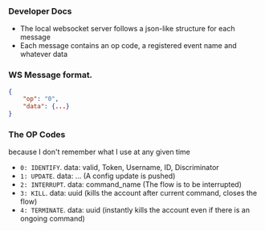 ### Developer Docs
- The local websocket server follows a json-like structure for each message
- Each message contains an op code, a registered event name and whatever data

### WS Message format.
```json
{
    "op": "0",
    "data": {...}
}
```

### The OP Codes
because I don't remember what I use at any given time
- `0: IDENTIFY`. data: valid, Token, Username, ID, Discriminator
- `1: UPDATE`. data: ... (A config update is pushed)
- `2: INTERRUPT`. data: command_name (The flow is to be interrupted)
- `3: KILL`. data: uuid (kills the account after current command, closes the flow)
- `4: TERMINATE`. data: uuid (instantly kills the account even if there is an ongoing command)